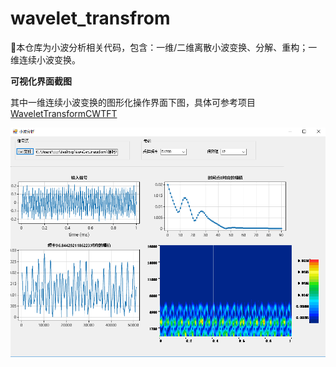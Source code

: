 # wavelet_transfrom
:wave:本仓库为小波分析相关代码，包含：一维/二维离散小波变换、分解、重构；一维连续小波变换。

**可视化界面截图**

其中一维连续小波变换的图形化操作界面下图，具体可参考项目[WaveletTransformCWTFT](https://github.com/xxlllq/WaveletTransformCWTFT)
<div align="center">
 <kbd>
 <img src="https://raw.githubusercontent.com/xxlllq/WaveletTransformCWTFT/master/img/20200903093820.png" alt="可视化界面截图" width=700 />
 </kbd> 
 </div>
